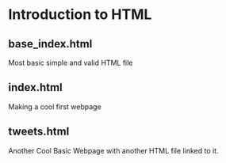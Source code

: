 # Introduction to HTML

## base_index.html
Most basic simple and valid HTML file

## index.html
Making a cool first webpage

## tweets.html
Another Cool Basic Webpage with another HTML file linked to it.
